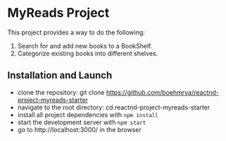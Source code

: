 # MyReads Project

This project provides a way to do the following:
1. Search for and add new books to a BookShelf.
2. Categorize existing books into different shelves.

## Installation and Launch

* clone the repository: git clone https://github.com/boehmrya/reactnd-project-myreads-starter
* navigate to the root directory: cd reactnd-project-myreads-starter
* install all project dependencies with `npm install`
* start the development server with `npm start`
* go to http://localhost:3000/ in the browser
